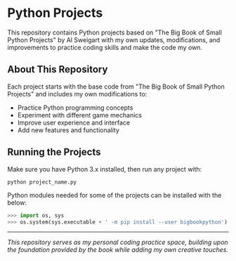 # Python Projects

This repository contains Python projects based on "The Big Book of Small Python Projects" by Al Sweigart with my own updates, modifications, and improvements to practice coding skills and make the code my own.

## About This Repository

Each project starts with the base code from "The Big Book of Small Python Projects" and includes my own modifications to:
- Practice Python programming concepts
- Experiment with different game mechanics
- Improve user experience and interface
- Add new features and functionality

## Running the Projects

Make sure you have Python 3.x installed, then run any project with:
```bash
python project_name.py
```

Python modules needed for some of the projects can be installed with the below:
```python
>>> import os, sys
>>> os.system(sys.executable + ' -m pip install --user bigbookpython')
```

---

*This repository serves as my personal coding practice space, building upon the foundation provided by the book while adding my own creative touches.*
